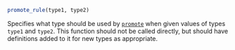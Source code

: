 ```julia
promote_rule(type1, type2)
```

Specifies what type should be used by [`promote`](@ref) when given values of types `type1` and `type2`. This function should not be called directly, but should have definitions added to it for new types as appropriate.
